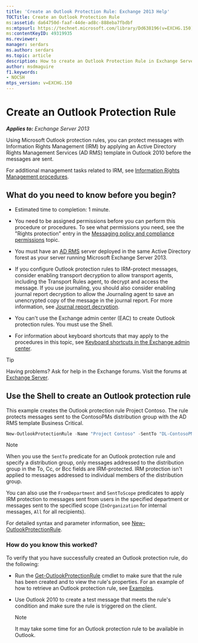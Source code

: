 ```yaml
---
title: 'Create an Outlook Protection Rule: Exchange 2013 Help'
TOCTitle: Create an Outlook Protection Rule
ms:assetid: da64750d-faaf-44de-ad8c-888eba7fbdbf
ms:mtpsurl: https://technet.microsoft.com/library/Dd638196(v=EXCHG.150)
ms:contentKeyID: 49319935
ms.reviewer: 
manager: serdars
ms.author: serdars
ms.topic: article
description: How to create an Outlook Protection Rule in Exchange Server
author: msdmaguire
f1.keywords:
- NOCSH
mtps_version: v=EXCHG.150
---
```


# Create an Outlook Protection Rule

_**Applies to:** Exchange Server 2013_

Using Microsoft Outlook protection rules, you can protect messages with Information Rights Management (IRM) by applying an Active Directory Rights Management Services (AD RMS) template in Outlook 2010 before the messages are sent.

For additional management tasks related to IRM, see [Information Rights Management procedures](information-rights-management-procedures-exchange-2013-help.md).

## What do you need to know before you begin?

- Estimated time to completion: 1 minute.

- You need to be assigned permissions before you can perform this procedure or procedures. To see what permissions you need, see the "Rights protection" entry in the [Messaging policy and compliance permissions](messaging-policy-and-compliance-permissions-exchange-2013-help.md) topic.

- You must have an [AD RMS](/previous-versions/windows/it-pro/windows-server-2012-R2-and-2012/hh831364(v=ws.11)x) server deployed in the same Active Directory forest as your server running Microsoft Exchange Server 2013.

- If you configure Outlook protection rules to IRM-protect messages, consider enabling transport decryption to allow transport agents, including the Transport Rules agent, to decrypt and access the message. If you use journaling, you should also consider enabling journal report decryption to allow the Journaling agent to save an unencrypted copy of the message in the journal report. For more information, see [Journal report decryption](journal-report-decryption-exchange-2013-help.md).

- You can't use the Exchange admin center (EAC) to create Outlook protection rules. You must use the Shell.

- For information about keyboard shortcuts that may apply to the procedures in this topic, see [Keyboard shortcuts in the Exchange admin center](keyboard-shortcuts-in-the-exchange-admin-center-2013-help.md).

> [!TIP]
> Having problems? Ask for help in the Exchange forums. Visit the forums at [Exchange Server](https://social.technet.microsoft.com/forums/office/home?category=exchangeserver).

## Use the Shell to create an Outlook protection rule

This example creates the Outlook protection rule Project Contoso. The rule protects messages sent to the ContosoPMs distribution group with the AD RMS template Business Critical.

```powershell
New-OutlookProtectionRule -Name "Project Contoso" -SentTo "DL-ContosoPMs@contoso.com" -ApplyRightsProtectionTemplate "Business Critical"
```

> [!NOTE]
> When you use the <CODE>SentTo</CODE> predicate for an Outlook protection rule and specify a distribution group, only messages addressed to the distribution group in the To, Cc, or Bcc fields are IRM-protected. IRM protection isn't applied to messages addressed to individual members of the distribution group.

You can also use the `FromDepartment` and `SentToScope` predicates to apply IRM protection to messages sent from users in the specified department or messages sent to the specified scope (`InOrganization` for internal messages, `All` for all recipients).

For detailed syntax and parameter information, see [New-OutlookProtectionRule](/powershell/module/exchange/New-OutlookProtectionRule).

### How do you know this worked?

To verify that you have successfully created an Outlook protection rule, do the following:

- Run the [Get-OutlookProtectionRule](/powershell/module/exchange/Get-OutlookProtectionRule) cmdlet to make sure that the rule has been created and to view the rule's properties. For an example of how to retrieve an Outlook protection rule, see [Examples](/powershell/module/exchange/Get-OutlookProtectionRule#examples).

- Use Outlook 2010 to create a test message that meets the rule's condition and make sure the rule is triggered on the client.

    > [!NOTE]
    > It may take some time for an Outlook protection rule to be available in Outlook.